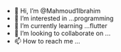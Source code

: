 - 👋 Hi, I’m @Mahmoud1Ibrahim
- 👀 I’m interested in ...programming
- 🌱 I’m currently learning ...flutter
- 💞️ I’m looking to collaborate on ...
- 📫 How to reach me ...

<!---
Mahmoud1Ibrahim/Mahmoud1Ibrahim is a ✨ special ✨ repository because its `README.md` (this file) appears on your GitHub profile.
You can click the Preview link to take a look at your changes.
--->

